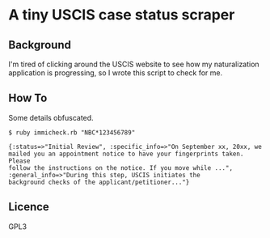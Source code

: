 # A tiny USCIS case status scraper

## Background
I'm tired of clicking around the USCIS website to see how my
naturalization application is progressing, so I wrote this script to
check for me. 

## How To

Some details obfuscated.

```
$ ruby immicheck.rb "NBC*123456789"

{:status=>"Initial Review", :specific_info=>"On September xx, 20xx, we
mailed you an appointment notice to have your fingerprints taken. Please
follow the instructions on the notice. If you move while ...", 
:general_info=>"During this step, USCIS initiates the
background checks of the applicant/petitioner..."}
```

## Licence
GPL3
